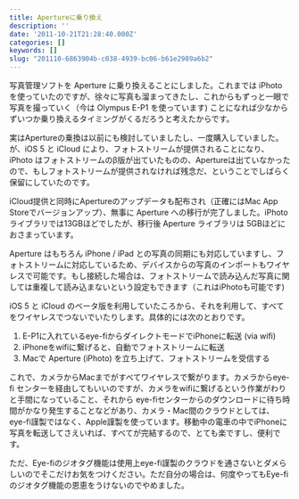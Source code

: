 ```yaml
---
title: Apertureに乗り換え
description: ''
date: '2011-10-21T21:28:40.000Z'
categories: []
keywords: []
slug: "201110-6863904b-c038-4939-bc06-b61e2989a6b2"
---
```

写真管理ソフトを Aperture に乗り換えることにしました。これまでは iPhoto を使っていたのですが、徐々に写真も溜まってきたし、これからもずっと一眼で写真を撮っていく（今は Olympus E-P1 を使っています) ことになれば少なからずいつか乗り換えるタイミングがくるだろうと考えたからです。

実はApertureの乗換は以前にも検討していましたし、一度購入していました。が、iOS 5 と iCloud により、フォトストリームが提供されることになり、iPhoto はフォトストリームのβ版が出ていたものの、Apertureは出ていなかったので、もしフォトストリームが提供されなければ残念だ、ということでしばらく保留にしていたのです。

iCloud提供と同時にApertureのアップデータも配布され（正確にはMac App Storeでバージョンアップ）、無事に Aperture への移行が完了しました。iPhoto ライブラリでは13GBほどでしたが、移行後 Aperture ライブラリは 5GBほどにおさまっています。

Aperture はもちろん iPhone / iPad との写真の同期にも対応していますし、フォトストリームに対応しているため、デバイスからの写真のインポートもワイヤレスで可能です。もし接続した場合は、フォトストリームで読み込んだ写真に関しては重複して読み込まないという設定もできます（これはiPhotoも可能です)

iOS 5 と iCloud のベータ版を利用していたころから、それを利用して、すべてをワイヤレスでつないでいたりします。具体的には次のとおりです。

1.  E-P1に入れているeye-fiからダイレクトモードでiPhoneに転送 (via wifi)
2.  iPhoneをwifiに繋げると、自動でフォトストリームに転送
3.  Macで Aperture (iPhoto) を立ち上げて、フォトストリームを受信する

これで、カメラからMacまでがすべてワイヤレスで繋がります。カメラからeye-fi センターを経由してもいいのですが、カメラをwifiに繋げるという作業がわりと手間になっていること、それから eye-fiセンターからのダウンロードに待ち時間がかなり発生することなどがあり、カメラ・Mac間のクラウドとしては、eye-fi謹製ではなく、Apple謹製を使っています。移動中の電車の中でiPhoneに写真を転送してさえいれば、すべてが完結するので、とても楽ですし、便利です。

ただ、Eye-fiのジオタグ機能は使用上eye-fi謹製のクラウドを通さないとダメらしいのでそこだけお気をつけください。ただ自分の場合は、何度やってもEye-fiのジオタグ機能の恩恵をうけないのでやめました。